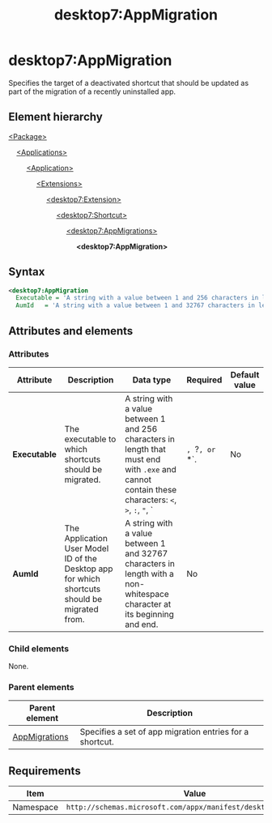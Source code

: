 ﻿---
title: desktop7:AppMigration
description: Specifies the target of a deactivated shortcut that should be updated as part of the migration of a recently uninstalled app.
ms.date: 10/15/2021
ms.topic: reference
keywords: windows 10, uwp, schema, manifest, desktop, extension 
ms.custom: 19H1
---

# desktop7:AppMigration

Specifies the target of a deactivated shortcut that should be updated as part of the migration of a recently uninstalled app.

## Element hierarchy

[\<Package\>](element-package.md)

&nbsp;&nbsp;&nbsp;&nbsp;[\<Applications\>](element-applications.md)

&nbsp;&nbsp;&nbsp;&nbsp; &nbsp;&nbsp;&nbsp;&nbsp;[\<Application\>](element-application.md)

&nbsp;&nbsp;&nbsp;&nbsp; &nbsp;&nbsp;&nbsp;&nbsp; &nbsp;&nbsp;&nbsp;&nbsp;[\<Extensions\>](element-1-extensions.md)

&nbsp;&nbsp;&nbsp;&nbsp; &nbsp;&nbsp;&nbsp;&nbsp; &nbsp;&nbsp;&nbsp;&nbsp; &nbsp;&nbsp;&nbsp;&nbsp;[\<desktop7:Extension\>](element-desktop7-extension.md)

&nbsp;&nbsp;&nbsp;&nbsp; &nbsp;&nbsp;&nbsp;&nbsp; &nbsp;&nbsp;&nbsp;&nbsp; &nbsp;&nbsp;&nbsp;&nbsp; &nbsp;&nbsp;&nbsp;&nbsp;[\<desktop7:Shortcut\>](element-desktop7-shortcut.md)

&nbsp;&nbsp;&nbsp;&nbsp; &nbsp;&nbsp;&nbsp;&nbsp; &nbsp;&nbsp;&nbsp;&nbsp; &nbsp;&nbsp;&nbsp;&nbsp; &nbsp;&nbsp;&nbsp;&nbsp; &nbsp;&nbsp;&nbsp;&nbsp;[\<desktop7:AppMigrations\>](element-desktop7-appmigrations.md)

&nbsp;&nbsp;&nbsp;&nbsp; &nbsp;&nbsp;&nbsp;&nbsp; &nbsp;&nbsp;&nbsp;&nbsp; &nbsp;&nbsp;&nbsp;&nbsp; &nbsp;&nbsp;&nbsp;&nbsp; &nbsp;&nbsp;&nbsp;&nbsp; &nbsp;&nbsp;&nbsp;&nbsp;**\<desktop7:AppMigration\>**

## Syntax

```xml
<desktop7:AppMigration
  Executable = 'A string with a value between 1 and 256 characters in length that must end with ".exe" and cannot contain these characters: <, >, :, ", |, ?, or *.'
  AumId   = 'A string with a value between 1 and 32767 characters in length with a non-whitespace character at its beginning and end.' />
```

## Attributes and elements

### Attributes

| Attribute | Description | Data type | Required | Default value |
|-|-|-|-|-|
| **Executable** | The executable to which shortcuts should be migrated. | A string with a value between 1 and 256 characters in length that must end with `.exe` and cannot contain these characters: `<`, `>`, `:`, `"`, `|`, `?`, or `*`. | No |  |
| **AumId** | The Application User Model ID of the Desktop app for which shortcuts should be migrated from. | A string with a value between 1 and 32767 characters in length with a non-whitespace character at its beginning and end. | No |  |

### Child elements

None.

### Parent elements

| Parent element | Description |
|-|-|
| [AppMigrations](element-desktop7-appmigrations.md) | Specifies a set of app migration entries for a shortcut. |  

## Requirements

| Item  | Value  |
|--|--|
| Namespace | `http://schemas.microsoft.com/appx/manifest/desktop/windows10/7` |
